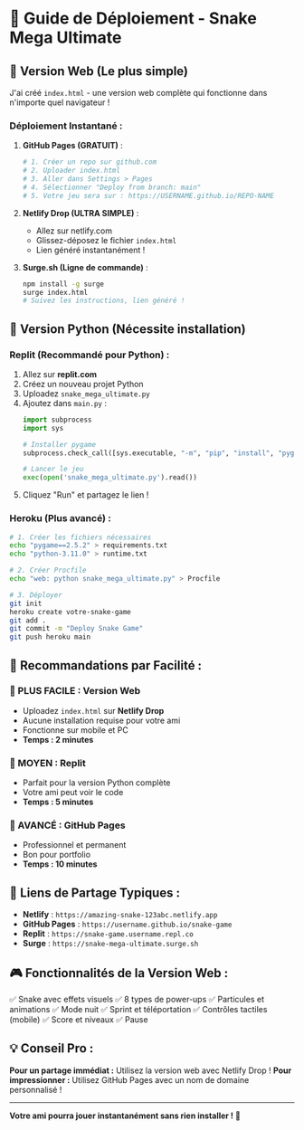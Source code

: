 # 🚀 Guide de Déploiement - Snake Mega Ultimate

## 📱 **Version Web (Le plus simple)**

J'ai créé `index.html` - une version web complète qui fonctionne dans n'importe quel navigateur !

### **Déploiement Instantané :**

1. **GitHub Pages (GRATUIT)** :
   ```bash
   # 1. Créer un repo sur github.com
   # 2. Uploader index.html
   # 3. Aller dans Settings > Pages
   # 4. Sélectionner "Deploy from branch: main"
   # 5. Votre jeu sera sur : https://USERNAME.github.io/REPO-NAME
   ```

2. **Netlify Drop (ULTRA SIMPLE)** :
   - Allez sur netlify.com
   - Glissez-déposez le fichier `index.html`
   - Lien généré instantanément !

3. **Surge.sh (Ligne de commande)** :
   ```bash
   npm install -g surge
   surge index.html
   # Suivez les instructions, lien généré !
   ```

## 🐍 **Version Python (Nécessite installation)**

### **Replit (Recommandé pour Python)** :
1. Allez sur **replit.com**
2. Créez un nouveau projet Python
3. Uploadez `snake_mega_ultimate.py`
4. Ajoutez dans `main.py` :
   ```python
   import subprocess
   import sys
   
   # Installer pygame
   subprocess.check_call([sys.executable, "-m", "pip", "install", "pygame"])
   
   # Lancer le jeu
   exec(open('snake_mega_ultimate.py').read())
   ```
5. Cliquez "Run" et partagez le lien !

### **Heroku (Plus avancé)** :
```bash
# 1. Créer les fichiers nécessaires
echo "pygame==2.5.2" > requirements.txt
echo "python-3.11.0" > runtime.txt

# 2. Créer Procfile
echo "web: python snake_mega_ultimate.py" > Procfile

# 3. Déployer
git init
heroku create votre-snake-game
git add .
git commit -m "Deploy Snake Game"
git push heroku main
```

## 🎯 **Recommandations par Facilité :**

### **🥇 PLUS FACILE : Version Web**
- Uploadez `index.html` sur **Netlify Drop**
- Aucune installation requise pour votre ami
- Fonctionne sur mobile et PC
- **Temps : 2 minutes**

### **🥈 MOYEN : Replit**
- Parfait pour la version Python complète
- Votre ami peut voir le code
- **Temps : 5 minutes**

### **🥉 AVANCÉ : GitHub Pages**
- Professionnel et permanent
- Bon pour portfolio
- **Temps : 10 minutes**

## 📱 **Liens de Partage Typiques :**

- **Netlify** : `https://amazing-snake-123abc.netlify.app`
- **GitHub Pages** : `https://username.github.io/snake-game`
- **Replit** : `https://snake-game.username.repl.co`
- **Surge** : `https://snake-mega-ultimate.surge.sh`

## 🎮 **Fonctionnalités de la Version Web :**

✅ Snake avec effets visuels
✅ 8 types de power-ups
✅ Particules et animations
✅ Mode nuit
✅ Sprint et téléportation
✅ Contrôles tactiles (mobile)
✅ Score et niveaux
✅ Pause

## 💡 **Conseil Pro :**

**Pour un partage immédiat :** Utilisez la version web avec Netlify Drop !
**Pour impressionner :** Utilisez GitHub Pages avec un nom de domaine personnalisé !

---

**Votre ami pourra jouer instantanément sans rien installer ! 🎉**